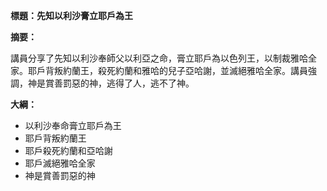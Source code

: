 **標題：先知以利沙膏立耶戶為王**

**摘要：**

講員分享了先知以利沙奉師父以利亞之命，膏立耶戶為以色列王，以制裁雅哈全家。耶戶背叛約蘭王，殺死約蘭和雅哈的兒子亞哈謝，並滅絕雅哈全家。講員強調，神是賞善罰惡的神，逃得了人，逃不了神。

**大綱：**

* 以利沙奉命膏立耶戶為王
* 耶戶背叛約蘭王
* 耶戶殺死約蘭和亞哈謝
* 耶戶滅絕雅哈全家
* 神是賞善罰惡的神